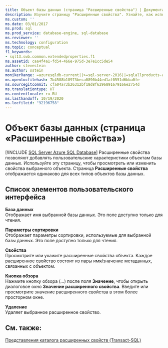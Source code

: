 ```yaml
---
title: Объект базы данных (страница "Расширенные свойства") | Документация Майкрософт
description: Изучите страницу "Расширенные свойства". Узнайте, как использовать эту страницу для добавления, просмотра и изменения пользовательских свойств объектов базы данных.
ms.custom: ''
ms.date: 03/01/2017
ms.prod: sql
ms.prod_service: database-engine, sql-database
ms.reviewer: ''
ms.technology: configuration
ms.topic: conceptual
f1_keywords:
- sql13.swb.common.extendedproperties.f1
ms.assetid: caa4f4a1-fd54-466e-975d-3e7e1cc5de54
author: stevestein
ms.author: sstein
monikerRange: =azuresqldb-current||>=sql-server-2016||=sqlallproducts-allversions||>=sql-server-linux-2017||=azuresqldb-mi-current
ms.openlocfilehash: 7b4588b18973beca0890b44ed1af0551d6bba0fe
ms.sourcegitcommit: cfa04a73b26312bf18d8f6296891679166e2754d
ms.translationtype: HT
ms.contentlocale: ru-RU
ms.lasthandoff: 10/19/2020
ms.locfileid: "92196758"
---
```

# <a name="database-object-extended-properties-page"></a>Объект базы данных (страница «Расширенные свойства»)
[!INCLUDE [SQL Server Azure SQL Database](../../includes/applies-to-version/sql-asdb.md)]
  Расширенные свойства позволяют добавлять пользовательские характеристики объектам базы данных. Используйте эту страницу, чтобы просмотреть или изменить свойства выбранного объекта. Страница **Расширенные свойства** отображается одинаково для всех типов объектов базы данных.  
  
## <a name="ui-element-list"></a>Список элементов пользовательского интерфейса  
 **База данных**  
 Отображает имя выбранной базы данных. Это поле доступно только для чтения.  
  
 **Параметры сортировки**  
 Отображает параметры сортировки, используемые для выбранной базы данных. Это поле доступно только для чтения.  
  
 **Свойства**  
 Просмотрите или укажите расширенные свойства объекта. Каждое расширенное свойство состоит из пары имя/значение метаданных, связанных с объектом.  
  
 **Кнопка обзора**  
 Нажмите кнопку обзора (...) после поля **Значение**, чтобы открыть диалоговое окно **Значение расширенного свойства**. Введите или просмотрите значение расширенного свойства в этом более просторном окне.  
  
 **Удаление**  
 Удаляет выбранное расширенное свойство.  
  
## <a name="see-also"></a>См. также:  
 [Представления каталога расширенных свойств (Transact-SQL)](../system-catalog-views/catalog-views-transact-sql.md)  
  
